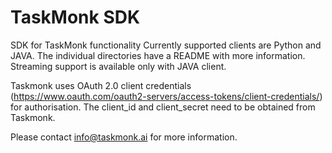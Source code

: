 # TaskMonk SDK
SDK for TaskMonk functionality
Currently supported clients are Python and JAVA. The individual directories have a README with more information. Streaming support is available only with JAVA client. 

Taskmonk uses OAuth 2.0 client credentials (https://www.oauth.com/oauth2-servers/access-tokens/client-credentials/) for authorisation. The client_id and client_secret need to be obtained from Taskmonk.

Please contact info@taskmonk.ai for more information.
